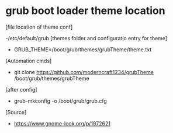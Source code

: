 # grub boot loader theme location

[file location of theme conf]

-/etc/default/grub
[themes folder and configuratio entry for theme]

- GRUB_THEME=/boot/grub/themes/grubTheme/theme.txt

[Automation cmds]

- git clone https://github.com/moderncraft1234/grubTheme /boot/grub/themes/grubTheme

[after config]

- grub-mkconfig -o /boot/grub/grub.cfg


[Source]

- https://www.gnome-look.org/p/1972621
